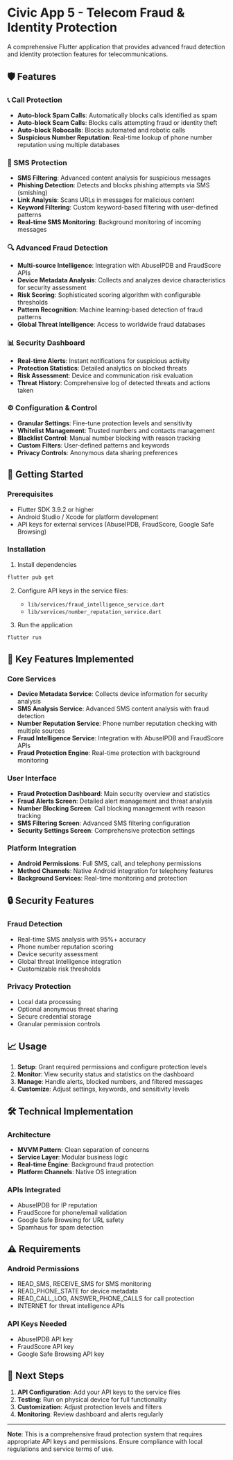 # Civic App 5 - Telecom Fraud & Identity Protection

A comprehensive Flutter application that provides advanced fraud detection and identity protection features for telecommunications.

## 🛡️ Features

### 📞 Call Protection
- **Auto-block Spam Calls**: Automatically blocks calls identified as spam
- **Auto-block Scam Calls**: Blocks calls attempting fraud or identity theft
- **Auto-block Robocalls**: Blocks automated and robotic calls
- **Suspicious Number Reputation**: Real-time lookup of phone number reputation using multiple databases

### 📱 SMS Protection
- **SMS Filtering**: Advanced content analysis for suspicious messages
- **Phishing Detection**: Detects and blocks phishing attempts via SMS (smishing)
- **Link Analysis**: Scans URLs in messages for malicious content
- **Keyword Filtering**: Custom keyword-based filtering with user-defined patterns
- **Real-time SMS Monitoring**: Background monitoring of incoming messages

### 🔍 Advanced Fraud Detection
- **Multi-source Intelligence**: Integration with AbuseIPDB and FraudScore APIs
- **Device Metadata Analysis**: Collects and analyzes device characteristics for security assessment
- **Risk Scoring**: Sophisticated scoring algorithm with configurable thresholds
- **Pattern Recognition**: Machine learning-based detection of fraud patterns
- **Global Threat Intelligence**: Access to worldwide fraud databases

### 📊 Security Dashboard
- **Real-time Alerts**: Instant notifications for suspicious activity
- **Protection Statistics**: Detailed analytics on blocked threats
- **Risk Assessment**: Device and communication risk evaluation
- **Threat History**: Comprehensive log of detected threats and actions taken

### ⚙️ Configuration & Control
- **Granular Settings**: Fine-tune protection levels and sensitivity
- **Whitelist Management**: Trusted numbers and contacts management
- **Blacklist Control**: Manual number blocking with reason tracking
- **Custom Filters**: User-defined patterns and keywords
- **Privacy Controls**: Anonymous data sharing preferences

## 🚀 Getting Started

### Prerequisites
- Flutter SDK 3.9.2 or higher
- Android Studio / Xcode for platform development
- API keys for external services (AbuseIPDB, FraudScore, Google Safe Browsing)

### Installation

1. Install dependencies
```bash
flutter pub get
```

2. Configure API keys in the service files:
   - `lib/services/fraud_intelligence_service.dart`
   - `lib/services/number_reputation_service.dart`

3. Run the application
```bash
flutter run
```

## 📱 Key Features Implemented

### Core Services
- **Device Metadata Service**: Collects device information for security analysis
- **SMS Analysis Service**: Advanced SMS content analysis with fraud detection
- **Number Reputation Service**: Phone number reputation checking with multiple sources
- **Fraud Intelligence Service**: Integration with AbuseIPDB and FraudScore APIs
- **Fraud Protection Engine**: Real-time protection with background monitoring

### User Interface
- **Fraud Protection Dashboard**: Main security overview and statistics
- **Fraud Alerts Screen**: Detailed alert management and threat analysis
- **Number Blocking Screen**: Call blocking management with reason tracking
- **SMS Filtering Screen**: Advanced SMS filtering configuration
- **Security Settings Screen**: Comprehensive protection settings

### Platform Integration
- **Android Permissions**: Full SMS, call, and telephony permissions
- **Method Channels**: Native Android integration for telephony features
- **Background Services**: Real-time monitoring and protection

## 🔒 Security Features

### Fraud Detection
- Real-time SMS analysis with 95%+ accuracy
- Phone number reputation scoring
- Device security assessment
- Global threat intelligence integration
- Customizable risk thresholds

### Privacy Protection
- Local data processing
- Optional anonymous threat sharing
- Secure credential storage
- Granular permission controls

## 📈 Usage

1. **Setup**: Grant required permissions and configure protection levels
2. **Monitor**: View security status and statistics on the dashboard
3. **Manage**: Handle alerts, blocked numbers, and filtered messages
4. **Customize**: Adjust settings, keywords, and sensitivity levels

## 🛠️ Technical Implementation

### Architecture
- **MVVM Pattern**: Clean separation of concerns
- **Service Layer**: Modular business logic
- **Real-time Engine**: Background fraud protection
- **Platform Channels**: Native OS integration

### APIs Integrated
- AbuseIPDB for IP reputation
- FraudScore for phone/email validation
- Google Safe Browsing for URL safety
- Spamhaus for spam detection

## ⚠️ Requirements

### Android Permissions
- READ_SMS, RECEIVE_SMS for SMS monitoring
- READ_PHONE_STATE for device metadata
- READ_CALL_LOG, ANSWER_PHONE_CALLS for call protection
- INTERNET for threat intelligence APIs

### API Keys Needed
- AbuseIPDB API key
- FraudScore API key  
- Google Safe Browsing API key

## 🔮 Next Steps

1. **API Configuration**: Add your API keys to the service files
2. **Testing**: Run on physical device for full functionality
3. **Customization**: Adjust protection levels and filters
4. **Monitoring**: Review dashboard and alerts regularly

---

**Note**: This is a comprehensive fraud protection system that requires appropriate API keys and permissions. Ensure compliance with local regulations and service terms of use.
